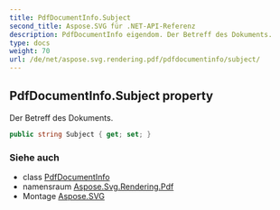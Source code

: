 ```yaml
---
title: PdfDocumentInfo.Subject
second_title: Aspose.SVG für .NET-API-Referenz
description: PdfDocumentInfo eigendom. Der Betreff des Dokuments.
type: docs
weight: 70
url: /de/net/aspose.svg.rendering.pdf/pdfdocumentinfo/subject/
---
```

## PdfDocumentInfo.Subject property

Der Betreff des Dokuments.

```csharp
public string Subject { get; set; }
```

### Siehe auch

* class [PdfDocumentInfo](../)
* namensraum [Aspose.Svg.Rendering.Pdf](../../pdfdocumentinfo/)
* Montage [Aspose.SVG](../../../)


